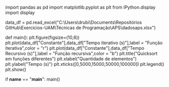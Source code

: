 import pandas as pd
import matplotlib.pyplot as plt
from IPython.display import display

data_df = pd.read_excel("C:\\Users\\drubi\\Documents\\Repositórios GitHub\\Exercicios-UAM\\Técnicas de Programação\\APS\\dadosaps.xlsx")

def main():
    plt.figure(figsize=(10,6))
    plt.plot(data_df["Constante"],data_df["Tempo iterativo (s)"],label = "Função iterativa",color = "r")
    plt.plot(data_df["Constante"],data_df["Tempo Recursivo (s)"],label = "Função recursiva",color = "b")
    plt.title("Quicksort em funções diferentes")
    plt.xlabel("Quantidade de elementos")
    plt.ylabel("Tempo (s)")
    plt.xticks([0,5000,15000,50000,100000])
    plt.legend()
    plt.show()

if __name__ == "__main__":
    main()
    
